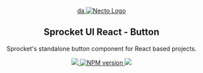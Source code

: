 <div align="center">
  <a href="https://necto.dev">da
    <img alt="Necto Logo" src="https://avatars.githubusercontent.com/u/206497492?s=100&v=4">
  <a>

  <h2>Sprocket UI React - Button</h2>

  <p>Sprocket's standalone button component for React based projects.</p>

  <a aria-label="Corinvo" href="https://corinvo.github.io">
    <img src="https://img.shields.io/badge/Made%20by-Corinvo-black.svg?style=for-the-badge&color=black">
  </a>
  <a href="https://www.npmjs.com/package/@sprocketui-react/button">
    <img alt="NPM version" src="https://img.shields.io/npm/v/@sprocketui-react/button.svg?style=for-the-badge">
  </a>
  <a aria-label="License" href="https://github.com/sprocketui/NodeKit/blob/main/LICENSE">
    <img src="https://img.shields.io/badge/License-MIT-97CA25.svg?style=for-the-badge">
  </a>
</div>
